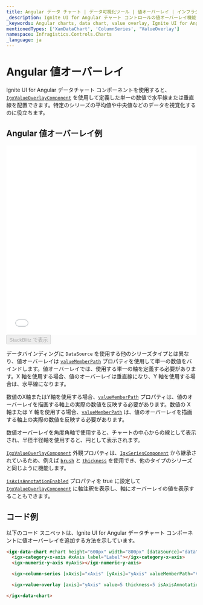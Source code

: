 ```yaml
---
title: Angular データ チャート | データ可視化ツール | 値オーバーレイ | インフラジスティックス
_description: Ignite UI for Angular チャート コントロールの値オーバーレイ機能を使用して、単一の数値に水平線または垂直線を配置します。Ignite UI for Angular グラフ タイプについて説明します。
_keywords: Angular charts, data chart, value overlay, Ignite UI for Angular, Infragistics, Angular チャート, データ チャート, 値オーバーレイ, インフラジスティックス
mentionedTypes: ['XamDataChart', 'ColumnSeries', 'ValueOverlay']
namespace: Infragistics.Controls.Charts
_language: ja
---
```


# Angular 値オーバーレイ

Ignite UI for Angular データチャート コンポーネントを使用すると、[`IgxValueOverlayComponent`]({environment:dvapibaseurl}/products/ignite-ui-angular/api/docs/typescript/latest/classes/igxvalueoverlaycomponent.html) を使用して定義した単一の数値で水平線または垂直線を配置できます。特定のシリーズの平均値や中央値などのデータを視覚化するのに役立ちます。

## Angular 値オーバーレイ例

<div class="sample-container loading" style="height: 500px">
    <iframe id="data-chart-series-value-overlay-iframe" src='{environment:dvDemosBaseUrl}/charts/data-chart-series-value-overlay' width="100%" height="100%" seamless frameBorder="0" onload="onXPlatSampleIframeContentLoaded(this);" alt="Angular 値オーバーレイ例"></iframe>
</div>
<div>
    <button data-localize="stackblitz" disabled class="stackblitz-btn" data-iframe-id="data-chart-series-value-overlay-iframe" data-demos-base-url="{environment:dvDemosBaseUrl}">StackBlitz で表示
    </button>


</div>

<div class="divider--half"></div>

データバインディングに `DataSource` を使用する他のシリーズタイプとは異なり、値オーバーレイは [`valueMemberPath`]({environment:dvapibaseurl}/products/ignite-ui-angular/api/docs/typescript/latest/classes/igxanchoredcategoryseriescomponent.html#valuememberpath) プロパティを使用して単一の数値をバインドします。値オーバーレイでは、使用する単一の軸を定義する必要があります。X 軸を使用する場合、値のオーバーレイは垂直線になり、Y 軸を使用する場合は、水平線になります。

数値のX軸またはY軸を使用する場合、[`valueMemberPath`]({environment:dvapibaseurl}/products/ignite-ui-angular/api/docs/typescript/latest/classes/igxanchoredcategoryseriescomponent.html#valuememberpath) プロパティは、値のオーバーレイを描画する軸上の実際の数値を反映する必要があります。数値の X 軸または Y 軸を使用する場合、[`valueMemberPath`]({environment:dvapibaseurl}/products/ignite-ui-angular/api/docs/typescript/latest/classes/igxanchoredcategoryseriescomponent.html#valuememberpath) は、値のオーバーレイを描画する軸上の実際の数値を反映する必要があります。

数値オーバーレイを角度角軸で使用すると、チャートの中心からの線として表示され、半径半径軸を使用すると、円として表示されます。

[`IgxValueOverlayComponent`]({environment:dvapibaseurl}/products/ignite-ui-angular/api/docs/typescript/latest/classes/igxvalueoverlaycomponent.html) 外観プロパティは、[`IgxSeriesComponent`]({environment:dvapibaseurl}/products/ignite-ui-angular/api/docs/typescript/latest/classes/igxseriescomponent.html) から継承されているため、例えば [`brush`]({environment:dvapibaseurl}/products/ignite-ui-angular/api/docs/typescript/latest/classes/igxseriescomponent.html#brush) と [`thickness`]({environment:dvapibaseurl}/products/ignite-ui-angular/api/docs/typescript/latest/classes/igxseriescomponent.html#thickness) を使用でき、他のタイプのシリーズと同じように機能します。

[`isAxisAnnotationEnabled`]({environment:dvapibaseurl}/products/ignite-ui-angular/api/docs/typescript/latest/classes/igxvalueoverlaycomponent.html#isaxisannotationenabled) プロパティを true に設定して[`IgxValueOverlayComponent`]({environment:dvapibaseurl}/products/ignite-ui-angular/api/docs/typescript/latest/classes/igxvalueoverlaycomponent.html) に軸注釈を表示し、軸にオーバーレイの値を表示することもできます。

## コード例

以下のコード スニペットは、Ignite UI for Angular データチャート コンポーネントに値オーバーレイを追加する方法を示しています。

```html
<igx-data-chart #chart height="600px" width="800px" [dataSource]="data">
  <igx-category-x-axis #xAxis label="Label"></igx-category-x-axis>
  <igx-numeric-y-axis #yAxis></igx-numeric-y-axis>

  <igx-column-series [xAxis]="xAxis" [yAxis]="yAxis" valueMemberPath="Value"></igx-column-series>

  <igx-value-overlay [axis]="yAxis" value=5 thickness=5 isAxisAnnotationEnabled=true></igx-value-overlay>

</igx-data-chart>
```
